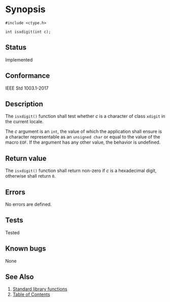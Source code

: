# Synopsis

`#include <ctype.h>`

`int isxdigit(int c);`

## Status

Implemented

## Conformance

IEEE Std 1003.1-2017

## Description

The `isxdigit()` function shall test whether _c_ is a character of class `xdigit` in the current locale.

The _c_ argument is an `int`, the value of which the application shall ensure is a character representable as an
`unsigned char` or equal to the value of the macro `EOF`. If the argument has any other value, the behavior is
undefined.

## Return value

The `isxdigit()` function shall return non-zero if _c_ is a hexadecimal digit, otherwise shall return `0`.

## Errors

No errors are defined.

## Tests

Tested

## Known bugs

None

## See Also

1. [Standard library functions](../README.md)
2. [Table of Contents](../../../README.md)
